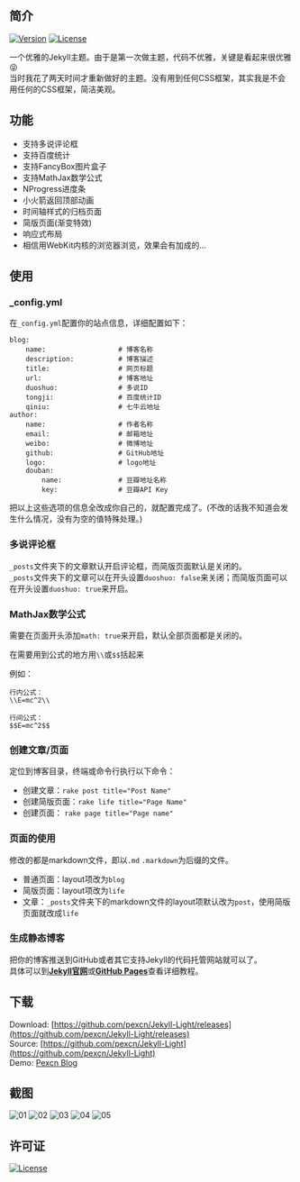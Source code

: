 ## 简介
[![Version][version-image]][version-url]
[![License][license-image]][license-url]

一个优雅的Jekyll主题。由于是第一次做主题，代码不优雅，关键是看起来很优雅:stuck_out_tongue_closed_eyes:  
当时我花了两天时间才重新做好的主题。没有用到任何CSS框架，其实我是不会用任何的CSS框架，简洁美观。  


## 功能
* 支持多说评论框
* 支持百度统计
* 支持FancyBox图片盒子
* 支持MathJax数学公式
* NProgress进度条
* 小火箭返回顶部动画
* 时间轴样式的归档页面
* 简版页面(渐变特效)
* 响应式布局
* 相信用WebKit内核的浏览器浏览，效果会有加成的...


## 使用

### _config.yml
在`_config.yml`配置你的站点信息，详细配置如下：

	blog:
	    name:                  # 博客名称
	    description:           # 博客描述
	    title:                 # 网页标题
	    url:                   # 博客地址
	    duoshuo:               # 多说ID
	    tongji:                # 百度统计ID
	    qiniu:                 # 七牛云地址
	author:
	    name:                  # 作者名称
	    email:                 # 邮箱地址
	    weibo:                 # 微博地址
	    github:                # GitHub地址
	    logo:                  # logo地址
	    douban:
	        name:              # 豆瓣地址名称
	        key:               # 豆瓣API Key

把以上这些选项的信息全改成你自己的，就配置完成了。(不改的话我不知道会发生什么情况，没有为空的值特殊处理。)

### 多说评论框
`_posts`文件夹下的文章默认开启评论框，而简版页面默认是关闭的。  
`_posts`文件夹下的文章可以在开头设置`duoshuo: false`来关闭；而简版页面可以在开头设置`duoshuo: true`来开启。

### MathJax数学公式
需要在页面开头添加`math: true`来开启，默认全部页面都是关闭的。

在需要用到公式的地方用`\\`或`$$`括起来

例如：

	行内公式：
	\\E=mc^2\\

	行间公式：
	$$E=mc^2$$

### 创建文章/页面
定位到博客目录，终端或命令行执行以下命令：

* 创建文章：`rake post title="Post Name"` 
* 创建简版页面：`rake life title="Page Name"`
* 创建页面： `rake page title="Page name"`

### 页面的使用
修改的都是markdown文件，即以`.md` `.markdown`为后缀的文件。

* 普通页面：layout项改为`blog`
* 简版页面：layout项改为`life`
* 文章：`_posts`文件夹下的markdown文件的layout项默认改为`post`，使用简版页面就改成`life`

### 生成静态博客
把你的博客推送到GitHub或者其它支持Jekyll的代码托管网站就可以了。  
具体可以到[**Jekyll官网**](http://jekyllrb.com/)或[**GitHub Pages**](https://pages.github.com/)查看详细教程。


## 下载
Download: [https://github.com/pexcn/Jekyll-Light/releases](https://github.com/pexcn/Jekyll-Light/releases)  
Source: [https://github.com/pexcn/Jekyll-Light](https://github.com/pexcn/Jekyll-Light)  
Demo: [Pexcn Blog](http://pexcn.tk)  


## 截图
![01](https://raw.githubusercontent.com/pexcn/Jekyll-Light/master/WIKI/01.jpg)
![02](https://raw.githubusercontent.com/pexcn/Jekyll-Light/master/WIKI/02.jpg)
![03](https://raw.githubusercontent.com/pexcn/Jekyll-Light/master/WIKI/03.jpg)
![04](https://raw.githubusercontent.com/pexcn/Jekyll-Light/master/WIKI/04.jpg)
![05](https://raw.githubusercontent.com/pexcn/Jekyll-Light/master/WIKI/05.jpg)


## 许可证
[![License][license-image]][license-url]

[version-url]: https://github.com/pexcn/Jekyll-Light/releases
[version-image]: https://img.shields.io/badge/version-1.3.3-green.svg?style=flat
[license-url]: http://www.gnu.org/licenses/gpl-3.0.html
[license-image]: https://img.shields.io/badge/License-GPLv3-blue.svg?style=flat
